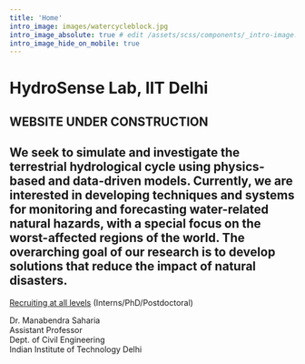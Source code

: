 ```yaml
---
title: 'Home'
intro_image: images/watercycleblock.jpg 
intro_image_absolute: true # edit /assets/scss/components/_intro-image.scss for full control
intro_image_hide_on_mobile: true
---
```


# HydroSense Lab, IIT Delhi

## WEBSITE UNDER CONSTRUCTION

## We seek to simulate and investigate the terrestrial hydrological cycle using physics-based and data-driven models. Currently, we are interested in developing techniques and systems for monitoring and forecasting water-related natural hazards, with a special focus on the worst-affected regions of the world. The overarching goal of our research is to develop solutions that reduce the impact of natural disasters.

[Recruiting at all levels](./join) (Interns/PhD/Postdoctoral)  

Dr. Manabendra Saharia   
Assistant Professor         
Dept. of Civil Engineering         
Indian Institute of Technology Delhi
